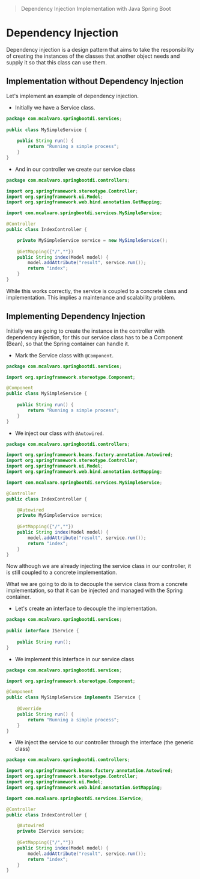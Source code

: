 > Dependency Injection Implementation with Java Spring Boot

# Dependency Injection

Dependency injection is a design pattern that aims to take the responsibility of creating the instances of the classes that another object needs and supply it so that this class can use them.

## Implementation without Dependency Injection

Let's implement an example of dependency injection.

- Initially we have a Service class.

```java
package com.mcalvaro.springbootdi.services;
 
public class MySimpleService {
 
    public String run() {
        return "Running a simple process";
    }
}
```

- And in our controller we create our service class

```java
package com.mcalvaro.springbootdi.controllers;

import org.springframework.stereotype.Controller;
import org.springframework.ui.Model;
import org.springframework.web.bind.annotation.GetMapping;

import com.mcalvaro.springbootdi.services.MySimpleService;

@Controller
public class IndexController {

    private MySimpleService service = new MySimpleService();
 
    @GetMapping({"/",""})
    public String index(Model model) {
        model.addAttribute("result", service.run());
        return "index";
    }
}
```

While this works correctly, the service is coupled to a concrete class and implementation. This implies a maintenance and scalability problem.

## Implementing Dependency Injection

Initially we are going to create the instance in the controller with dependency injection, for this our service class has to be a Component (Bean), so that the Spring container can handle it.

- Mark the Service class with `@Component`.

```java
package com.mcalvaro.springbootdi.services;

import org.springframework.stereotype.Component;

@Component
public class MySimpleService {
 
    public String run() {
        return "Running a simple process";
    }
}
```

- We inject our class with `@Autowired`.

```java
package com.mcalvaro.springbootdi.controllers;

import org.springframework.beans.factory.annotation.Autowired;
import org.springframework.stereotype.Controller;
import org.springframework.ui.Model;
import org.springframework.web.bind.annotation.GetMapping;

import com.mcalvaro.springbootdi.services.MySimpleService;

@Controller
public class IndexController {

    @Autowired
    private MySimpleService service;
 
    @GetMapping({"/",""})
    public String index(Model model) {
        model.addAttribute("result", service.run());
        return "index";
    }
}
```

Now although we are already injecting the service class in our controller, it is still coupled to a concrete implementation.

What we are going to do is to decouple the service class from a concrete implementation, so that it can be injected and managed with the Spring container.

- Let's create an interface to decouple the implementation.

```java
package com.mcalvaro.springbootdi.services;
 
public interface IService {
 
    public String run();
}
```

- We implement this interface in our service class

```java
package com.mcalvaro.springbootdi.services;

import org.springframework.stereotype.Component;

@Component
public class MySimpleService implements IService {
 
    @Override
    public String run() {
        return "Running a simple process";
    }
}
```

- We inject the service to our controller through the interface (the generic class)

```java
package com.mcalvaro.springbootdi.controllers;

import org.springframework.beans.factory.annotation.Autowired;
import org.springframework.stereotype.Controller;
import org.springframework.ui.Model;
import org.springframework.web.bind.annotation.GetMapping;

import com.mcalvaro.springbootdi.services.IService;

@Controller
public class IndexController {

    @Autowired
    private IService service;
 
    @GetMapping({"/",""})
    public String index(Model model) {
        model.addAttribute("result", service.run());
        return "index";
    }
}
```
